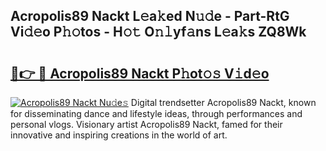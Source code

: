 ## Acropolis89 Nackt L𝚎a𝚔ed N𝚞𝚍e - Part-RtG Vi𝚍𝚎o P𝚑𝚘tos - H𝚘𝚝 O𝚗𝚕yf𝚊ns L𝚎a𝚔s ZQ8Wk

# <h2><a href="http://kf54d0.oniu.top/?m=Acropolis89+Nackt">🔗👉 🔴 Acropolis89 Nackt P𝚑ot𝚘𝚜 V𝚒d𝚎o</a></h2>

[![Acropolis89 Nackt Nu𝚍e𝚜](https://i.imgur.com/0qMVB7G.gif)](http://kf54d0.oniu.top/?m=Acropolis89+Nackt)
Digital trendsetter Acropolis89 Nackt, known for disseminating dance and lifestyle ideas, through performances and personal vlogs. Visionary artist Acropolis89 Nackt, famed for their innovative and inspiring creations in the world of art.  
